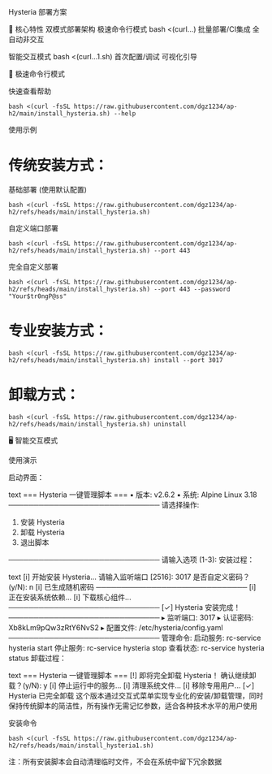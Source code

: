 Hysteria 部署方案

🌟 核心特性
双模式部署架构
极速命令行模式	bash <(curl...)	批量部署/CI集成	全自动非交互

智能交互模式	bash <(curl...1.sh)	首次配置/调试	可视化引导

🚀 极速命令行模式

快速查看帮助
```
bash <(curl -fsSL https://raw.githubusercontent.com/dgz1234/ap-h2/main/install_hysteria.sh) --help
```

使用示例

# 传统安装方式：

基础部署 (使用默认配置)
```
bash <(curl -fsSL https://raw.githubusercontent.com/dgz1234/ap-h2/refs/heads/main/install_hysteria.sh)
```

自定义端口部署
```
bash <(curl -fsSL https://raw.githubusercontent.com/dgz1234/ap-h2/refs/heads/main/install_hysteria.sh) --port 443
```

完全自定义部署
```
bash <(curl -fsSL https://raw.githubusercontent.com/dgz1234/ap-h2/refs/heads/main/install_hysteria.sh) --port 443 --password "Your$tr0ngP@ss"
```

# 专业安装方式：
```
bash <(curl -fsSL https://raw.githubusercontent.com/dgz1234/ap-h2/refs/heads/main/install_hysteria.sh) install --port 3017
```

# 卸载方式：
```
bash <(curl -fsSL https://raw.githubusercontent.com/dgz1234/ap-h2/refs/heads/main/install_hysteria.sh) uninstall
```


🖥 智能交互模式

使用演示

启动界面：

text
=== Hysteria 一键管理脚本 ===
▪ 版本: v2.6.2
▪ 系统: Alpine Linux 3.18
──────────────────────────────
请选择操作:

1) 安装 Hysteria
2) 卸载 Hysteria
3) 退出脚本

──────────────────────────────
请输入选项 (1-3): 
安装过程：

text
[i] 开始安装 Hysteria...
请输入监听端口 [2516]: 3017
是否自定义密码？(y/N): n
[i] 已生成随机密码
──────────────────────────────
[i] 正在安装系统依赖...
[i] 下载核心组件...
──────────────────────────────
[✓] Hysteria 安装完成！
──────────────────────────────
▸ 监听端口: 3017
▸ 认证密码: Xb8kLm9pQw3zRtY6NvS2
▸ 配置文件: /etc/hysteria/config.yaml
──────────────────────────────
管理命令:
启动服务: rc-service hysteria start
停止服务: rc-service hysteria stop
查看状态: rc-service hysteria status
卸载过程：

text
=== Hysteria 一键管理脚本 ===
[!] 即将完全卸载 Hysteria！
确认继续卸载？(y/N): y
[i] 停止运行中的服务...
[i] 清理系统文件...
[i] 移除专用用户...
[✓] Hysteria 已完全卸载
这个版本通过交互式菜单实现专业化的安装/卸载管理，同时保持传统脚本的简洁性，所有操作无需记忆参数，适合各种技术水平的用户使用

安装命令

```
bash <(curl -fsSL https://raw.githubusercontent.com/dgz1234/ap-h2/refs/heads/main/install_hysteria1.sh)
```

注：所有安装脚本会自动清理临时文件，不会在系统中留下冗余数据
